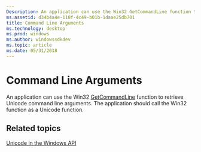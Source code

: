 ```yaml
---
Description: An application can use the Win32 GetCommandLine function to retrieve Unicode command line arguments. The application should call the Win32 function as a Unicode function.
ms.assetid: d34b4a4e-118f-4c49-b01b-1daae25db701
title: Command Line Arguments
ms.technology: desktop
ms.prod: windows
ms.author: windowssdkdev
ms.topic: article
ms.date: 05/31/2018
---
```


# Command Line Arguments

An application can use the Win32 [GetCommandLine](https://msdn.microsoft.com/08dfcab2-eb6e-49a4-80eb-87d4076c98c6) function to retrieve Unicode command line arguments. The application should call the Win32 function as a Unicode function.

## Related topics

<dl> <dt>

[Unicode in the Windows API](unicode-in-the-windows-api.md)
</dt> </dl>

 

 



